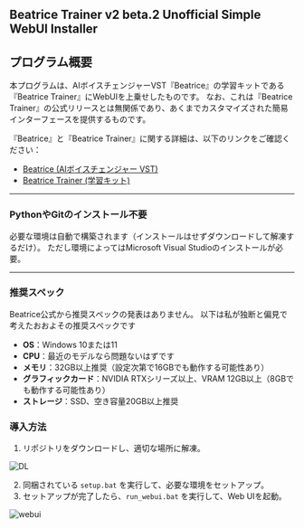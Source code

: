 ## Beatrice Trainer v2 beta.2 Unofficial Simple WebUI Installer

## プログラム概要

本プログラムは、AIボイスチェンジャーVST『Beatrice』の学習キットである『Beatrice Trainer』にWebUIを上乗せしたものです。
なお、これは『Beatrice Trainer』の公式リリースとは無関係であり、あくまでカスタマイズされた簡易インターフェースを提供するものです。

『Beatrice』と『Beatrice Trainer』に関する詳細は、以下のリンクをご確認ください：

- [Beatrice (AIボイスチェンジャー VST)](https://huggingface.co/fierce-cats/beatrice)
- [Beatrice Trainer (学習キット)](https://huggingface.co/fierce-cats/beatrice-trainer)


---

### PythonやGitのインストール不要
必要な環境は自動で構築されます（インストールはせずダウンロードして解凍するだけ）。
ただし環境によってはMicrosoft Visual Studioのインストールが必要。

---

### 推奨スペック

Beatrice公式から推奨スペックの発表はありません。
以下は私が独断と偏見で考えたおおよその推奨スペックです

- **OS**：Windows 10または11  
- **CPU**：最近のモデルなら問題ないはずです
- **メモリ**：32GB以上推奨（設定次第で16GBでも動作する可能性あり）
- **グラフィックカード**：NVIDIA RTXシリーズ以上、VRAM 12GB以上（8GBでも動作する可能性あり）
- **ストレージ**：SSD、空き容量20GB以上推奨

### 導入方法

1. リポジトリをダウンロードし、適切な場所に解凍。

![DL](https://github.com/user-attachments/assets/f5d9a0c8-53eb-4030-a917-7b4492eb6b77)

2. 同梱されている `setup.bat` を実行して、必要な環境をセットアップ。
3. セットアップが完了したら、`run_webui.bat` を実行して、Web UIを起動。

![webui](https://github.com/user-attachments/assets/fa2f2627-7947-4473-8fda-25e0159b33fc)

